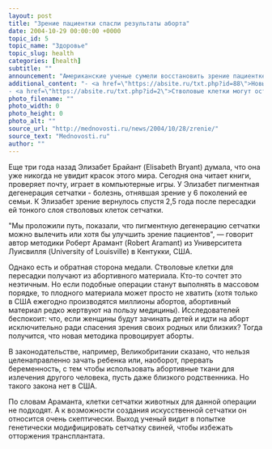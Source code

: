 ```yaml
---
layout: post
title: "Зрение пациентки спасли результаты аборта"
date: 2004-10-29 00:00:00 +0000
topic_id: 5
topic_name: "Здоровье"
topic_slug: health
categories: [health]
subtitle: ""
announcement: "Американские ученые сумели восстановить зрение пациентке, использовав для этого клетки сетчатки из абортивного материала, сообщает New Scientist. Однако, исследователи обеспокоены возможной реакцией критиков: не сочтет ли общественность, что подобные процедуры пропагандируют аборты."
additional_content: "- <a href=\"https://absite.ru/txt.php?id=88\">Новые контактные линзы выпускают лекарства в глаза</a>
- <a href=\"https://absite.ru/txt.php?id=2\">Стволовые клетки могут остановить потерю зрения</a>"
photo_filename: ""
photo_width: 0
photo_height: 0
photo_alt: ""
source_url: "http://mednovosti.ru/news/2004/10/28/zrenie/"
source_text: "Mednovosti.ru"
author: ""
---
```

Еще три года назад Элизабет Брайант (Elisabeth Bryant) думала, что она уже никогда не увидит красок этого мира. Сегодня она читает книги, проверяет почту, играет в компьютерные игры. У Элизабет пигментная дегенерация сетчатки - болезнь, отнявшая зрение у 6 поколений ее семьи. К Элизабет зрение вернулось спустя 2,5 года после пересадки ей тонкого слоя стволовых клеток сетчатки.

"Мы проложили путь, показали, что пигментную дегенерацию сетчатки можно вылечить или хотя бы улучшить зрение пациентов", &mdash; говорит автор методики Роберт Арамант (Robert Aramant) из Университета Луисвилля (University of Louisville) в Кентукки, США.

Однако есть и обратная сторона медали. Стволовые клетки для пересадки получают из абортивного материала. Кто-то сочтет это неэтичным. Но если подобные операции станут выполнять в массовом порядке, то плодного материала может просто не хватить (хотя только в США ежегодно производятся миллионы абортов, абортивный материал редко жертвуют на пользу медицины). Исследователей беспокоит: что, если женщины будут зачинать детей и идти на аборт исключительно ради спасения зрения своих родных или близких? Тогда получится, что новая методика провоцирует аборты.

В законодательстве, например, Великобритании сказано, что нельзя целенаправленно зачать ребенка или, наоборот, прервать беременность, с тем чтобы использовать абортивные ткани для излечения другого человека, пусть даже близкого родственника. Но такого закона нет в США.

По словам Араманта, клетки сетчатки животных для данной операции не подходят. А к возможности создания искусственной сетчатки он относится очень скептически. Выход ученый видит в попытке генетически модифицировать сетчатку свиней, чтобы избежать отторжения трансплантата.
